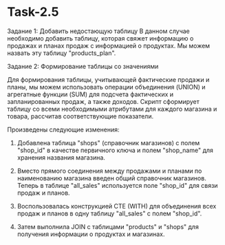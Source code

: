 # Task-2.5
Задание 1: Добавить недостающую таблицу
В данном случае необходимо добавить таблицу, которая свяжет информацию о продажах и планах продаж с информацией о продуктах. Мы можем назвать эту таблицу "products_plan".

Задание 2: Формирование таблицы со значениями

Для формирования таблицы, учитывающей фактические продажи и планы, мы можем использовать операции объединения (UNION) и агрегатные функции (SUM) для подсчета фактических и запланированных продаж, а также доходов.
Скрипт сформирует таблицу со всеми необходимыми атрибутами для каждого магазина и товара, рассчитав соответствующие показатели.

Произведены следующие изменения:

1. Добавлена таблица "shops" (справочник магазинов) с полем "shop_id" в качестве первичного ключа и полем "shop_name" для хранения названия магазина.

2. Вместо прямого соединения между продажами и планами по наименованию магазина введен общий справочник магазинов. Теперь в таблице "all_sales" используется поле "shop_id" для связи продаж и планов.

3. Воспользовалась конструкцией CTE (WITH) для объединения всех продаж и планов в одну таблицу "all_sales" с полем "shop_id".

4. Затем выполнила JOIN с таблицами "products" и "shops" для получения информации о продуктах и магазинах.

